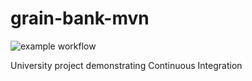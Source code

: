 # grain-bank-mvn
![example workflow](https://github.com/PiotrFoltyniewicz/grain-bank-mvn/actions/workflows/ci.yml/badge.svg)

University project demonstrating Continuous Integration
